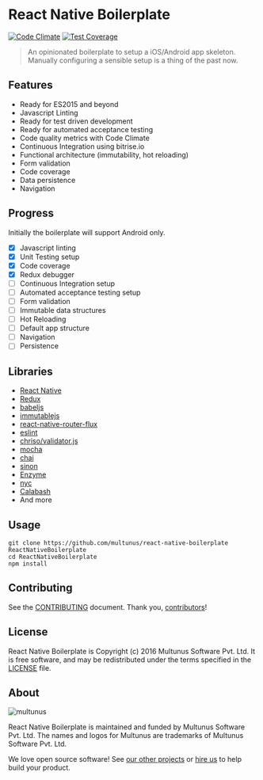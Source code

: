 # React Native Boilerplate

[![Code Climate](https://codeclimate.com/github/multunus/react-native-boilerplate/badges/gpa.svg)](https://codeclimate.com/github/multunus/react-native-boilerplate)
[![Test Coverage](https://codeclimate.com/github/multunus/react-native-boilerplate/badges/coverage.svg)](https://codeclimate.com/github/multunus/react-native-boilerplate/coverage)

> An opinionated boilerplate to setup a iOS/Android app skeleton. Manually configuring a sensible setup is a thing of the past now.

## Features
- Ready for ES2015 and beyond
- Javascript Linting
- Ready for test driven development
- Ready for automated acceptance testing
- Code quality metrics with Code Climate
- Continuous Integration using bitrise.io
- Functional architecture (immutability, hot reloading)
- Form validation
- Code coverage
- Data persistence
- Navigation

## Progress
Initially the boilerplate will support Android only.

- [x] Javascript linting
- [x] Unit Testing setup
- [x] Code coverage
- [x] Redux debugger
- [ ] Continuous Integration setup
- [ ] Automated acceptance testing setup
- [ ] Form validation
- [ ] Immutable data structures
- [ ] Hot Reloading
- [ ] Default app structure
- [ ] Navigation
- [ ] Persistence

## Libraries
- [React Native](https://facebook.github.io/react-native/)
- [Redux](http://rackt.github.io/redux/)
- [babeljs](https://babeljs.io/)
- [immutablejs](http://facebook.github.io/immutable-js)
- [react-native-router-flux](https://github.com/aksonov/react-native-router-flux)
- [eslint](http://eslint.org/)
- [chriso/validator.js](https://github.com/chriso/validator.js)
- [mocha](https://mochajs.org/)
- [chai](http://chaijs.com/)
- [sinon](http://sinonjs.org/)
- [Enzyme](http://airbnb.io/enzyme/)
- [nyc](https://github.com/bcoe/nyc)
- [Calabash](http://calaba.sh/)
- And more

## Usage

```
git clone https://github.com/multunus/react-native-boilerplate ReactNativeBoilerplate
cd ReactNativeBoilerplate
npm install
```

## Contributing

See the [CONTRIBUTING] document.
Thank you, [contributors]!

  [CONTRIBUTING]: CONTRIBUTING.md
  [contributors]: https://github.com/multunus/$(REPO_NAME)/graphs/contributors

## License

React Native Boilerplate is Copyright (c) 2016 Multunus Software Pvt. Ltd.
It is free software, and may be redistributed
under the terms specified in the [LICENSE] file.

  [LICENSE]: /LICENSE

## About

![multunus](https://s3.amazonaws.com/multunus-images/Multunus_Logo_Vector_resized.png)

React Native Boilerplate is maintained and funded by Multunus Software Pvt. Ltd.
The names and logos for Multunus are trademarks of Multunus Software Pvt. Ltd.

We love open source software!
See [our other projects][community]
or [hire us][hire] to help build your product.

  [community]: http://www.multunus.com/community?utm_source=github
  [hire]: http://www.multunus.com/contact?utm_source=github
